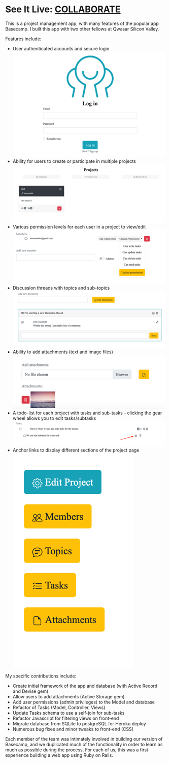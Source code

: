 # See It Live: [COLLABORATE](https://stormy-crag-63797.herokuapp.com/)

This is a project management app, with many features of the popular app Basecamp.  I built this app with two other fellows at Qwasar Silicon Valley.  

Features include:
- User authenticated accounts and secure login
![Login](readme_images/login.png)
- Ability for users to create or participate in multiple projects
![Projects Page](readme_images/projects.png)
- Various permission levels for each user in a project to view/edit
![Member Permissions](readme_images/member-permissions.png)
- Discussion threads with topics and sub-topics
![Discussions](readme_images/discussions.png)
- Ability to add attachments (text and image files)
![Attachments](readme_images/attachments.png)
- A todo-list for each project with tasks and sub-tasks - clicking the gear wheel allows you to edit tasks/subtasks
![Tasks](readme_images/edit-tasks.png)
- Anchor links to display different sections of the project page
![Anchors](readme_images/anchors.png)


My specific contributions include:
- Create initial framework of the app and database (with Active Record and Devise gem)
- Allow users to add attachments (Active Storage gem)
- Add user permissions (admin privileges) to the Model and database
- Refactor of Tasks (Model, Controller, Views)
- Update Tasks schema to use a self-join for sub-tasks
- Refactor Javascript for filtering views on front-end
- Migrate database from SQLite to postgreSQL for Heroku deploy
- Numerous bug fixes and minor tweaks to front-end (CSS)

Each member of the team was intimately involved in building our version of Basecamp, and we duplicated much of the functionality in order to learn as much as possible during the process.  For each of us, this was a first experience building a web app using Ruby on Rails.